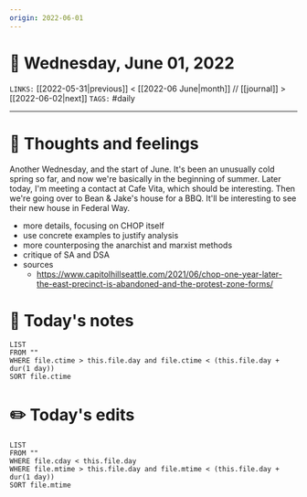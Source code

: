 ```yaml
---
origin: 2022-06-01
---
```

# 📅 Wednesday, June 01, 2022
`LINKS:` [[2022-05-31|previous]] < [[2022-06 June|month]] // [[journal]] > [[2022-06-02|next]] 
`TAGS:` #daily

---
# 💭 Thoughts and feelings
Another Wednesday, and the start of June. It's been an unusually cold spring so far, and now we're basically in the beginning of summer. Later today, I'm meeting a contact at Cafe Vita, which should be interesting. Then we're going over to Bean & Jake's house for a BBQ. It'll be interesting to see their new house in Federal Way. 

- more details, focusing on CHOP itself
- use concrete examples to justify analysis
- more counterposing the anarchist and marxist methods
- critique of SA and DSA
- sources
	- https://www.capitolhillseattle.com/2021/06/chop-one-year-later-the-east-precinct-is-abandoned-and-the-protest-zone-forms/

# 📝 Today's notes
```dataview
LIST 
FROM ""
WHERE file.ctime > this.file.day and file.ctime < (this.file.day + dur(1 day))
SORT file.ctime
```
# ✏️ Today's edits
```dataview
LIST
FROM ""
WHERE file.cday < this.file.day
WHERE file.mtime > this.file.day and file.mtime < (this.file.day + dur(1 day))
SORT file.mtime
```